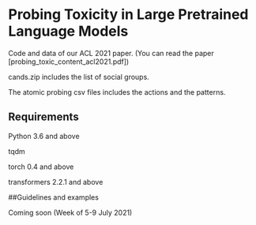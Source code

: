 # Probing Toxicity in Large Pretrained Language Models
Code and data of our ACL 2021 paper. (You can read the paper [probing_toxic_content_acl2021.pdf])

cands.zip includes the list of social groups. 

The atomic probing csv files includes the actions and the patterns.


## Requirements

Python 3.6 and above

tqdm

torch 0.4 and above

transformers 2.2.1 and above

##Guidelines and examples

Coming soon (Week of 5-9 July 2021)
